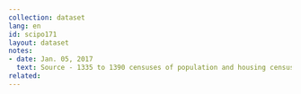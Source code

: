 ```yaml
---
collection: dataset
lang: en
id: scipo171
layout: dataset
notes: 
- date: Jan. 05, 2017
  text: Source - 1335 to 1390 censuses of population and housing censuses and surveys current 1370 population. <br /> The average annual population growth - an annual increase of population per 100 people.
related:
---
```

